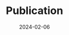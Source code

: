 ---
layout: post
category: print
title: 'Publication'
date: 2024-02-06
description: '<u>Yuko Nakagi†</u>, Takuya Matsuyama†, Naoko Koide-Majima, Hiroto Yamaguchi, Rieko Kubo, Shinji Nishimoto*‡, Yu Takagi*‡<br /><b><a href="https://aclanthology.org/2024.emnlp-main.1133/">Unveiling Multi-level and Multi-modal Semantic Representations in the Human Brain using Large Language Models</a></b><br />[<a href="https://sites.google.com/view/llm-and-brain/%E3%83%9B%E3%83%BC%E3%83%A0">Project page</a>]<br /><i>EMNLP</i>, 2024<br /><br />'
github_url: https://github.com/yu-takagi/drama2brain?tab=readme-ov-file
img_url: 
---